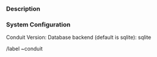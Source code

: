 <!--
If you're requesting a new feature, that isn't part of this project yet,
then please consider filling out a "Feature Request" instead!

If you need a hand setting up your conduit server, feel free to ask for help in the
Conduit Matrix Chat: https://matrix.to/#/#conduit:fachschaften.org.
-->

### Description
<!-- What did you do and what happened? Why is that bad? -->

### System Configuration
<!-- Other data that might help us debug this issue, like os, conduit version, database backend -->

Conduit Version:
Database backend (default is sqlite): sqlite


/label ~conduit
